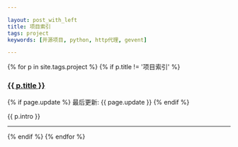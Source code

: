```yaml
---

layout: post_with_left
title: 项目索引
tags: project
keywords: [开源项目, python, http代理, gevent]

---
```


{% for p in site.tags.project %}
{% if p.title != '项目索引' %}
<h3 id="{{ p.title }}"><a href="{{ p.url }}">{{ p.title }}</a></h3>
<p class="uk-article-meta">
{% if page.update %}
最后更新: {{ page.update }}
{% endif %}
</p>
<p >{{ p.intro }}</p>
<hr/>
{% endif %}
{% endfor %}
